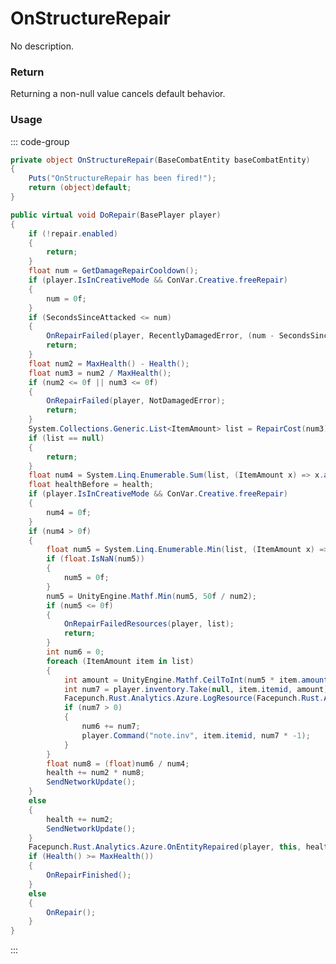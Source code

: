 # OnStructureRepair
<Badge type="info" text="Structure"/>[<Badge type="danger" text="Carbon Compatible"/>](https://github.com/CarbonCommunity/Carbon)[<Badge type="warning" text="Oxide Compatible"/>](https://github.com/OxideMod/Oxide.Rust)
No description.
### Return
Returning a non-null value cancels default behavior.

### Usage
::: code-group
```csharp [Example]
private object OnStructureRepair(BaseCombatEntity baseCombatEntity)
{
	Puts("OnStructureRepair has been fired!");
	return (object)default;
}
```
```csharp [Source — Assembly-CSharp @ BaseCombatEntity]
public virtual void DoRepair(BasePlayer player)
{
	if (!repair.enabled)
	{
		return;
	}
	float num = GetDamageRepairCooldown();
	if (player.IsInCreativeMode && ConVar.Creative.freeRepair)
	{
		num = 0f;
	}
	if (SecondsSinceAttacked <= num)
	{
		OnRepairFailed(player, RecentlyDamagedError, (num - SecondsSinceAttacked).ToString("N0"));
		return;
	}
	float num2 = MaxHealth() - Health();
	float num3 = num2 / MaxHealth();
	if (num2 <= 0f || num3 <= 0f)
	{
		OnRepairFailed(player, NotDamagedError);
		return;
	}
	System.Collections.Generic.List<ItemAmount> list = RepairCost(num3);
	if (list == null)
	{
		return;
	}
	float num4 = System.Linq.Enumerable.Sum(list, (ItemAmount x) => x.amount);
	float healthBefore = health;
	if (player.IsInCreativeMode && ConVar.Creative.freeRepair)
	{
		num4 = 0f;
	}
	if (num4 > 0f)
	{
		float num5 = System.Linq.Enumerable.Min(list, (ItemAmount x) => UnityEngine.Mathf.Clamp01((float)player.inventory.GetAmount(x.itemid) / x.amount));
		if (float.IsNaN(num5))
		{
			num5 = 0f;
		}
		num5 = UnityEngine.Mathf.Min(num5, 50f / num2);
		if (num5 <= 0f)
		{
			OnRepairFailedResources(player, list);
			return;
		}
		int num6 = 0;
		foreach (ItemAmount item in list)
		{
			int amount = UnityEngine.Mathf.CeilToInt(num5 * item.amount);
			int num7 = player.inventory.Take(null, item.itemid, amount);
			Facepunch.Rust.Analytics.Azure.LogResource(Facepunch.Rust.Analytics.Azure.ResourceMode.Consumed, "repair_entity", item.itemDef.shortname, num7, this, null, safezone: false, null, player.userID);
			if (num7 > 0)
			{
				num6 += num7;
				player.Command("note.inv", item.itemid, num7 * -1);
			}
		}
		float num8 = (float)num6 / num4;
		health += num2 * num8;
		SendNetworkUpdate();
	}
	else
	{
		health += num2;
		SendNetworkUpdate();
	}
	Facepunch.Rust.Analytics.Azure.OnEntityRepaired(player, this, healthBefore, health);
	if (Health() >= MaxHealth())
	{
		OnRepairFinished();
	}
	else
	{
		OnRepair();
	}
}

```
:::
